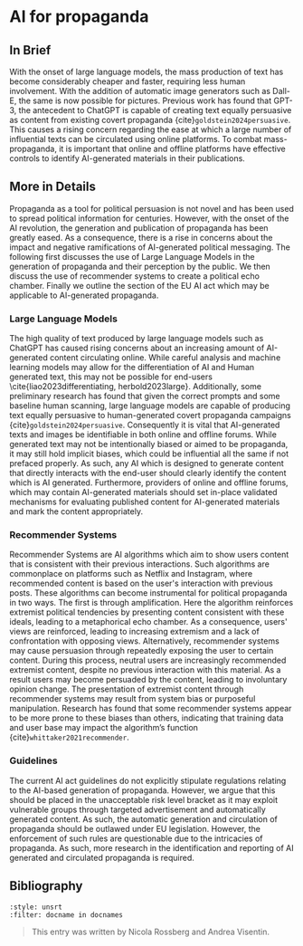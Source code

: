 # AI for propaganda

## In Brief
With the onset of large language models, the mass production of text has become considerably cheaper and faster, requiring less human involvement. With the addition of automatic image generators such as Dall-E, the same is now possible for pictures. Previous work has found that GPT-3, the antecedent to ChatGPT is capable of creating text equally persuasive as content from existing covert propaganda {cite}`goldstein2024persuasive`. This causes a rising concern regarding the ease at which a large number of influential texts can be circulated using online platforms. To combat mass-propaganda, it is important that online and offline platforms have effective controls to identify AI-generated materials in their publications. 

## More in Details
Propaganda as a tool for political persuasion is not novel and has been used to spread political information for centuries. However, with the onset of the AI revolution, the generation and publication of propaganda has been greatly eased. As a consequence, there is a rise in concerns about the impact and negative ramifications of AI-generated political messaging. The following first discusses the use of Large Language Models in the generation of propaganda and their perception by the public. We then discuss the use of recommender systems to create a political echo chamber. Finally we outline the section of the EU AI act which may be applicable to AI-generated propaganda. 

### Large Language Models
The high quality of text produced by large language models such as ChatGPT has caused rising concerns about an increasing amount of AI-generated content circulating online. While careful analysis and machine learning models may allow for the differentiation of AI and Human generated text, this may not be possible for end-users \cite{liao2023differentiating, herbold2023large}. Additionally, some preliminary research has found that given the correct prompts and some baseline human scanning, large language models are capable of producing text equally persuasive to human-generated covert propaganda campaigns {cite}`goldstein2024persuasive`. Consequently it is vital that AI-generated texts and images be identifiable in both online and offline forums. While generated text may not be intentionally biased or aimed to be propaganda, it may still hold implicit biases, which could be influential all the same if not prefaced properly. As such, any AI which is designed to generate content that directly interacts with the end-user should clearly identify the content which is AI generated. Furthermore, providers of online and offline forums, which may contain AI-generated materials should set in-place validated mechanisms for evaluating published content for AI-generated materials and mark the content appropriately. 

### Recommender Systems
Recommender Systems are AI algorithms which aim to show users content that is consistent with their previous interactions. Such algorithms are commonplace on platforms such as Netflix and Instagram, where recommended content is based on the user's interaction with previous posts. These algorithms can become instrumental for political propaganda in two ways. The first is through amplification. Here the algorithm reinforces extremist political tendencies by presenting content consistent with these ideals, leading to a metaphorical echo chamber. As a consequence, users' views are reinforced, leading to increasing extremism and a lack of confrontation with opposing views. Alternatively, recommender systems may cause persuasion through repeatedly exposing the user to certain content. During this process, neutral users are increasingly recommended extremist content, despite no previous interaction with this material. As a result users may become persuaded by the content, leading to involuntary opinion change. The presentation of extremist content through recommender systems may result from system bias or purposeful manipulation. Research has found that some recommender systems appear to be more prone to these biases than others, indicating that training data and user base may impact the algorithm’s function {cite}`whittaker2021recommender`.

### Guidelines
The current AI act guidelines do not explicitly stipulate regulations relating to the AI-based generation of propaganda. However, we argue that this should be placed in the unacceptable risk level bracket as it may exploit vulnerable groups through targeted advertisement and automatically generated content. As such, the automatic generation and circulation of propaganda should be outlawed under EU legislation. However, the enforcement of such rules are questionable due to the intricacies of propaganda. As such, more research in the identification and reporting of AI generated and circulated propaganda is required. 

## Bibliography

```{bibliography}
:style: unsrt
:filter: docname in docnames
```

> This entry was written by Nicola Rossberg and Andrea Visentin.


